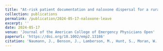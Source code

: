 ```yaml
---
title: "At-risk patient documentation and naloxone dispersal for a rural statewide EMS “Naloxone Leave Behind” program"
collection: publications
permalink: /publication/2024-05-17-naloxone-leave
excerpt: ''
date: 2024-05-17
venue: 'Journal of the American College of Emergency Physicians Open'
paperurl: 'https://doi.org/10.1002/emp2.13186'
citation: 'Naumann, J., Benson, J., Lamberson, M., Hunt, S., Moran, W., Stevens, M.W., Wolfson, D., 2024. At-risk patient documentation and naloxone dispersal for a rural statewide EMS “Naloxone Leave Behind” program. Journal of the American College of Emergency Physicians Open 5, e13186. https://doi.org/10.1002/emp2.13186'
---
```

